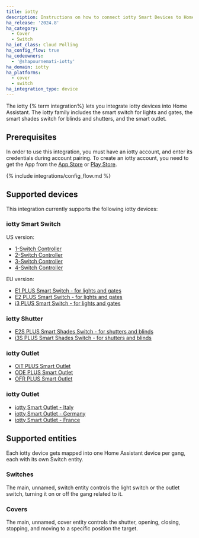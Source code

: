 ```yaml
---
title: iotty
description: Instructions on how to connect iotty Smart Devices to Home Assistant.
ha_release: '2024.8'
ha_category:
  - Cover
  - Switch
ha_iot_class: Cloud Polling
ha_config_flow: true
ha_codeowners:
  - '@shapournemati-iotty'
ha_domain: iotty
ha_platforms:
  - cover
  - switch
ha_integration_type: device
---
```


The iotty {% term integration%} lets you integrate iotty devices into Home Assistant. The iotty family includes the smart switch for lights and gates, the smart shades switch for blinds and shutters, and the smart outlet.

## Prerequisites

In order to use this integration, you must have an iotty account, and enter its credentials during account pairing.
To create an iotty account, you need to get the App from the [App Store](https://apps.apple.com/it/app/iotty-smart-home/id1230937401) or [Play Store](https://play.google.com/store/apps/details?id=com.dynamicait.iotty&hl=en).

{% include integrations/config_flow.md %}

## Supported devices

This integration currently supports the following iotty devices:

### iotty Smart Switch

US version:

- [1-Switch Controller](https://iottysmarthome.com/products/1-switch-controller?variant=43630747058389)
- [2-Switch Controller](https://iottysmarthome.com/products/2-switch-controller?variant=43630751219925)
- [3-Switch Controller](https://iottysmarthome.com/products/3-switch-controller?variant=43630760493269)
- [4-Switch Controller](https://iottysmarthome.com/products/4-switch-controller?variant=43630774386901)

EU version:

- [E1 PLUS Smart Switch - for lights and gates](https://iotty.uk/collections/prodotti-singoli/products/e1-e2-plus-smart-switch-for-lights-and-gates)
- [E2 PLUS Smart Switch - for lights and gates](https://iotty.uk/collections/prodotti-singoli/products/e1-e2-plus-smart-switch-for-lights-and-gates?variant=48626603032911)
- [i3 PLUS Smart Switch - for lights and gates](https://iotty.it/collections/prodotti-singoli/products/i3-plus-interruttore-intelligente-per-luci-e-cancelli)

### iotty Shutter

- [E2S PLUS Smart Shades Switch - for shutters and blinds](https://iotty.uk/collections/frontpage/products/e2s-plus-smart-shades-switch-for-shutters-and-blinds)
- [i3S PLUS Smart Shades Switch - for shutters and blinds](https://iotty.it/collections/prodotti-singoli/products/i3s-plus-interruttore-intelligente-per-tende-e-tapparelle)

### iotty Outlet

- [OiT PLUS Smart Outlet](https://iotty.it/collections/prodotti-singoli/products/oit-plus-presa-intelligente)
- [ODE PLUS Smart Outlet](https://iotty.de/collections/prodotti-singoli/products/ode-plus-smarte-steckdose)
- [OFR PLUS Smart Outlet](https://iotty.fr/collections/prodotti-singoli/products/ofr-plus-prise-intelligente)

### iotty Outlet

- [iotty Smart Outlet - Italy](https://iotty.it/collections/prodotti-singoli/products/oit-plus-presa-intelligente)
- [iotty Smart Outlet - Germany](https://iotty.de/collections/prodotti-singoli/products/ode-plus-smarte-steckdose)
- [iotty Smart Outlet - France](https://iotty.fr/collections/prodotti-singoli/products/ofr-plus-prise-intelligente)

## Supported entities

Each iotty device gets mapped into one Home Assistant device per gang, each with its own Switch entity.

### Switches

The main, unnamed, switch entity controls the light switch or the outlet switch, turning it on or off the gang related to it.

### Covers

The main, unnamed, cover entity controls the shutter, opening, closing, stopping, and moving to a specific position the target.
